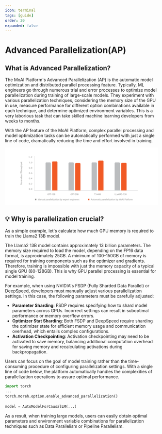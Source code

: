 ```yaml
---
icon: terminal
tags: [guide]
order: 20
expanded: false
---
```


# Advanced Parallelization(AP)

## What is Advanced Parallelization?

The MoAI Platform's Advanced Parallelization (AP) is the automatic model optimization and distributed parallel processing feature. Typically, ML engineers go through numerous trial and error processes to optimize model parallelization during training of large-scale models. They experiment with various parallelization techniques, considering the memory size of the GPU in use, measure performance for different option combinations available in each technique, and determine optimized environment variables. This is a very laborious task that can take skilled machine learning developers from weeks to months.

With the AP feature of the MoAI Platform, complex parallel processing and model optimization tasks can be automatically performed with just a single line of code, dramatically reducing the time and effort involved in training.


![Training throughput: experienced developer optimizations over one month vs. using the AP feature on the MoAI Platform](/overview/img_ov/ap_1.png)

## 💡 Why is parallelization crucial?

As a simple example, let's calculate how much GPU memory is required to train the Llama2 13B model.

The Llama2 13B model contains approximately 13 billion parameters.  The memory size required to load the model, depending on the FP16 data format, is approximately 25GB. 
A minimum of 100-150GB of memory is required for training components such as the optimizer and gradients. 
Therefore, training is impossible with just the memory capacity of a typical single GPU (80-128GB). This is why GPU parallel processing is essential for model training.

For example, when using NVIDIA's FSDP (Fully Sharded Data Parallel) or DeepSpeed, developers must  manually adjust various parallelization settings. In this case, the following parameters must be carefully adjusted:

- **Parameter Sharding**: FSDP requires specifying how to shard model parameters across GPUs. Incorrect settings can result in suboptimal performance or memory overflow errors.
- **Optimizer Stat Sharding**: Both FSDP and DeepSpeed require sharding the optimizer state for efficient memory usage and communication overhead, which entails complex configurations.
- **Activation Checkpointing**: Activation checkpointing may need to be activated to save memory, balancing additional computation overhead for saving memory and recalculating activations during backpropagation.

Users can focus on the goal of model training rather than the time-consuming procedure of configuring parallelization settings. With a single line of code below, the  platform automatically handles the complexities of parallelization operations to assure optimal performance.
```python
import torch
...
torch.moreh.option.enable_advanced_parallelization()

model = AutoModelForCausalLM(...) 
```

As a result, when training large models, users can easily obtain optimal parameters and environment variable combinations for parallelization techniques such as Data Parallelism or Pipeline Parallelism.
